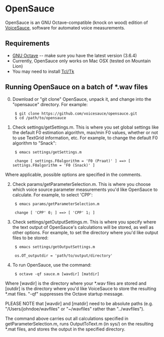 # OpenSauce

OpenSauce is an GNU Octave-compatible (knock on wood) edition of [VoiceSauce](http://www.seas.ucla.edu/spapl/voicesauce/), software for automated voice measurements.

## Requirements
* [GNU Octave](https://www.gnu.org/software/octave/) -- make sure you have the latest version (3.6.4)
* Currently, OpenSauce only works on Mac OSX (tested on Mountain Lion)
* You may need to install [Tcl/Tk](http://www.activestate.com/activetcl)

## Running OpenSauce on a batch of *.wav files
0. Download or "git clone" OpenSauce, unpack it, and change into the "opensauce" directory. For example:

		$ git clone https://github.com/voicesauce/opensauce.git
		$ cd /path/to/opensauce

1. Check settings/getSettings.m. This is where you set global settings like the default F0 estimation algorithm, max/min F0 values, whether or not to use TextGrid information, etc. For example, to change the default F0 algorithm to "Snack":

		$ emacs settings/getSettings.m

		change [ settings.F0algorithm = 'F0 (Praat)' ] ==> [ settings.F0algorithm = 'F0 (Snack)' ]

Where applicable, possible options are specified in the comments.

2. Check params/getParameterSelection.m. This is where you choose which voice source parameter measurements you'd like OpenSauce to calculate. For example, to select 'CPP':

		$ emacs params/getParameterSelection.m

		change [ 'CPP' 0; ] ==> [ 'CPP' 1; ]


3. Check settings/getOutputSettings.m. This is where you specify where the text output of OpenSauce's calculations will be stored, as well as other options. For example, to set the directory where you'd like output files to be stored:

		$ emacs settings/getOutputSettings.m

		os.OT_outputdir = 'path/to/output/directory'

4. To run OpenSauce, use the command:

		$ octave -qf sauce.m [wavdir] [matdir]

Where [wavdir] is the directory where your *.wav files are stored and [outdir] is the directory where you'd like VoiceSauce to store the resulting *.mat files. "-qf" suppresses the Octave startup message.


PLEASE NOTE that [wavdir] and [matdir] need to be absolute paths (e.g. "/Users/johndoe/wavfiles" or "~/wavfiles" rather than "../wavfiles").

The command above carries out all calculations specified in getParameterSelection.m, runs OutputToText.m (in sys/) on the resulting *.mat files, and stores the output in the specified directory.
